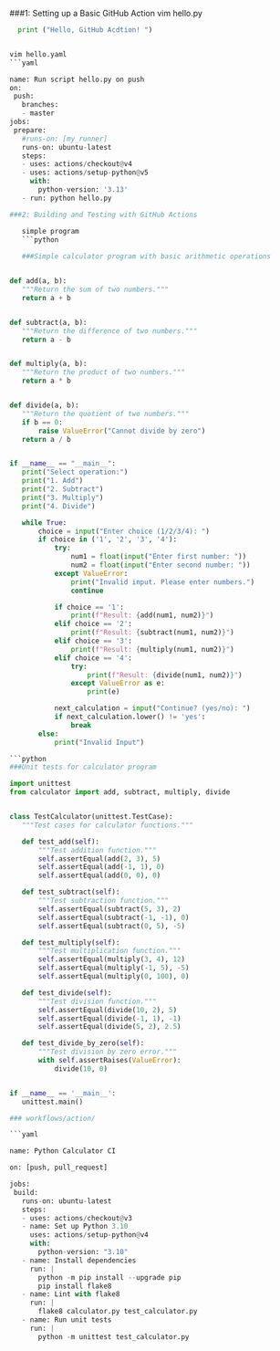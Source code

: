 ###1: Setting up a Basic GitHub Action
 vim hello.py
 ```python
   print ("Hello, GitHub Acdtion! ")


vim hello.yaml
```yaml

name: Run script hello.py on push
on:
  push:
    branches:
    - master
jobs:
  prepare:
    #runs-on: [my_runner]
    runs-on: ubuntu-latest
    steps:
    - uses: actions/checkout@v4
    - uses: actions/setup-python@v5
      with:
        python-version: '3.13'
    - run: python hello.py

###2: Building and Testing with GitHub Actions

    simple program
    ```python
    
    ###Simple calculator program with basic arithmetic operations


def add(a, b):
    """Return the sum of two numbers."""
    return a + b


def subtract(a, b):
    """Return the difference of two numbers."""
    return a - b


def multiply(a, b):
    """Return the product of two numbers."""
    return a * b


def divide(a, b):
    """Return the quotient of two numbers."""
    if b == 0:
        raise ValueError("Cannot divide by zero")
    return a / b


if __name__ == "__main__":
    print("Select operation:")
    print("1. Add")
    print("2. Subtract")
    print("3. Multiply")
    print("4. Divide")

    while True:
        choice = input("Enter choice (1/2/3/4): ")
        if choice in ('1', '2', '3', '4'):
            try:
                num1 = float(input("Enter first number: "))
                num2 = float(input("Enter second number: "))
            except ValueError:
                print("Invalid input. Please enter numbers.")
                continue

            if choice == '1':
                print(f"Result: {add(num1, num2)}")
            elif choice == '2':
                print(f"Result: {subtract(num1, num2)}")
            elif choice == '3':
                print(f"Result: {multiply(num1, num2)}")
            elif choice == '4':
                try:
                    print(f"Result: {divide(num1, num2)}")
                except ValueError as e:
                    print(e)

            next_calculation = input("Continue? (yes/no): ")
            if next_calculation.lower() != 'yes':
                break
        else:
            print("Invalid Input")

```python
###Unit tests for calculator program

import unittest
from calculator import add, subtract, multiply, divide


class TestCalculator(unittest.TestCase):
    """Test cases for calculator functions."""

    def test_add(self):
        """Test addition function."""
        self.assertEqual(add(2, 3), 5)
        self.assertEqual(add(-1, 1), 0)
        self.assertEqual(add(0, 0), 0)

    def test_subtract(self):
        """Test subtraction function."""
        self.assertEqual(subtract(5, 3), 2)
        self.assertEqual(subtract(-1, -1), 0)
        self.assertEqual(subtract(0, 5), -5)

    def test_multiply(self):
        """Test multiplication function."""
        self.assertEqual(multiply(3, 4), 12)
        self.assertEqual(multiply(-1, 5), -5)
        self.assertEqual(multiply(0, 100), 0)

    def test_divide(self):
        """Test division function."""
        self.assertEqual(divide(10, 2), 5)
        self.assertEqual(divide(-1, 1), -1)
        self.assertEqual(divide(5, 2), 2.5)

    def test_divide_by_zero(self):
        """Test division by zero error."""
        with self.assertRaises(ValueError):
            divide(10, 0)


if __name__ == '__main__':
    unittest.main()

### workflows/action/

```yaml

name: Python Calculator CI

on: [push, pull_request]

jobs:
  build:
    runs-on: ubuntu-latest
    steps:
    - uses: actions/checkout@v3
    - name: Set up Python 3.10
      uses: actions/setup-python@v4
      with:
        python-version: "3.10"
    - name: Install dependencies
      run: |
        python -m pip install --upgrade pip
        pip install flake8
    - name: Lint with flake8
      run: |
        flake8 calculator.py test_calculator.py
    - name: Run unit tests
      run: |
        python -m unittest test_calculator.py
